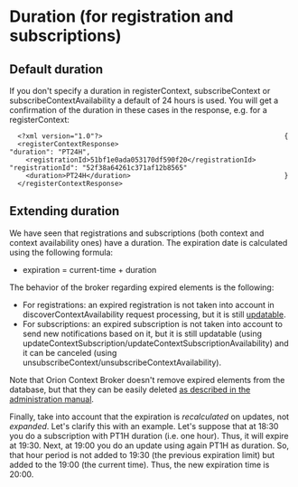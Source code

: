 # Duration (for registration and subscriptions)

## Default duration

If you don't specify a duration in registerContext, subscribeContext or
subscribeContextAvailability a default of 24 hours is used. You will get
a confirmation of the duration in these cases in the response, e.g. for
a registerContext:

      <?xml version="1.0"?>                                             {
      <registerContextResponse>                                             "duration": "PT24H",
        <registrationId>51bf1e0ada053170df590f20</registrationId>           "registrationId": "52f38a64261c371af12b8565"
        <duration>PT24H</duration>                                      }
      </registerContextResponse>                                    

## Extending duration

We have seen that registrations and subscriptions (both context and
context availability ones) have a duration. The expiration date is
calculated using the following formula:

-   expiration = current-time + duration

The behavior of the broker regarding expired elements is the following:

-   For registrations: an expired registration is not taken into account
    in discoverContextAvailability request processing, but it is still
    [updatable](#Updating_registrations "wikilink").
-   For subscriptions: an expired subscription is not taken into account
    to send new notifications based on it, but it is still updatable
    (using updateContextSubscription/updateContextSubscriptionAvailability)
    and it can be canceled
    (using unsubscribeContext/unsubscribeContextAvailability).

Note that Orion Context Broker doesn't remove expired elements from the
database, but that they can be easily deleted [as described in the
administration
manual](Publish/Subscribe_Broker_-_Orion_Context_Broker_-_Installation_and_Administration_Guide#Deleting_expired_documents "wikilink").

Finally, take into account that the expiration is *recalculated* on
updates, not *expanded*. Let's clarify this with an example. Let's
suppose that at 18:30 you do a subscription with PT1H duration (i.e. one
hour). Thus, it will expire at 19:30. Next, at 19:00 you do an update
using again PT1H as duration. So, that hour period is not added to 19:30
(the previous expiration limit) but added to the 19:00 (the current
time). Thus, the new expiration time is 20:00.